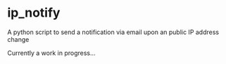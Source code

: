 ip_notify
=========

A python script to send a notification via email upon an public IP address change

Currently a work in progress...
